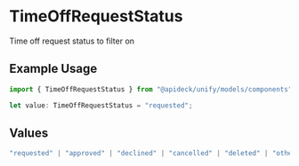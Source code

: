 # TimeOffRequestStatus

Time off request status to filter on

## Example Usage

```typescript
import { TimeOffRequestStatus } from "@apideck/unify/models/components";

let value: TimeOffRequestStatus = "requested";
```

## Values

```typescript
"requested" | "approved" | "declined" | "cancelled" | "deleted" | "other"
```
